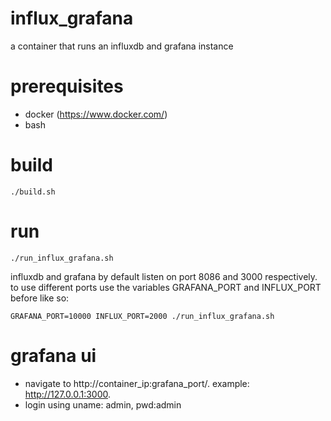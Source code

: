 # influx_grafana
a container that runs an influxdb and grafana instance

# prerequisites
- docker (https://www.docker.com/)
- bash

# build
```
./build.sh
```

# run
```
./run_influx_grafana.sh
```

influxdb and grafana by default listen on port 8086 and 3000 respectively. to use different ports use the variables GRAFANA_PORT and INFLUX_PORT before like so:
```
GRAFANA_PORT=10000 INFLUX_PORT=2000 ./run_influx_grafana.sh
```

# grafana ui
- navigate to http://container_ip:grafana_port/. example: http://127.0.0.1:3000.
- login using uname: admin, pwd:admin

